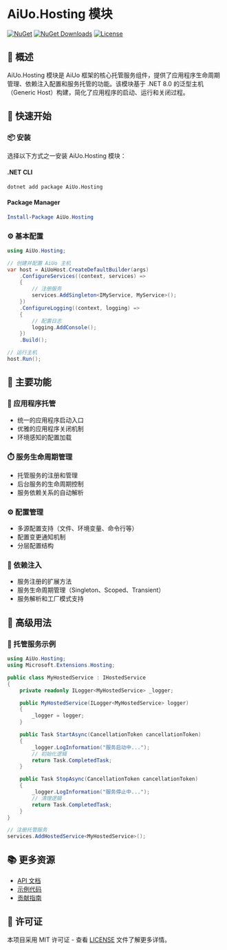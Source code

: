 # AiUo.Hosting 模块

[![NuGet](https://img.shields.io/nuget/v/AiUo.Hosting.svg)](https://www.nuget.org/packages/AiUo.Hosting)
[![NuGet Downloads](https://img.shields.io/nuget/dt/AiUo.Hosting.svg)](https://www.nuget.org/packages/AiUo.Hosting)
[![License](https://img.shields.io/github/license/AiUo/AiUo.svg)](https://github.com/AiUo/AiUo/blob/main/LICENSE)

## 📖 概述

AiUo.Hosting 模块是 AiUo 框架的核心托管服务组件，提供了应用程序生命周期管理、依赖注入配置和服务托管的功能。该模块基于 .NET 8.0 的泛型主机（Generic Host）构建，简化了应用程序的启动、运行和关闭过程。

## 🚀 快速开始

### 📦 安装

选择以下方式之一安装 AiUo.Hosting 模块：

#### .NET CLI

```bash
dotnet add package AiUo.Hosting
```

#### Package Manager

```powershell
Install-Package AiUo.Hosting
```

### ⚙️ 基本配置

```csharp
using AiUo.Hosting;

// 创建并配置 AiUo 主机
var host = AiUoHost.CreateDefaultBuilder(args)
    .ConfigureServices((context, services) =>
    {
        // 注册服务
        services.AddSingleton<IMyService, MyService>();
    })
    .ConfigureLogging((context, logging) =>
    {
        // 配置日志
        logging.AddConsole();
    })
    .Build();

// 运行主机
host.Run();
```

## 🎯 主要功能

### 🏢 应用程序托管
- 统一的应用程序启动入口
- 优雅的应用程序关闭机制
- 环境感知的配置加载

### ⏱️ 服务生命周期管理
- 托管服务的注册和管理
- 后台服务的生命周期控制
- 服务依赖关系的自动解析

### ⚙️ 配置管理
- 多源配置支持（文件、环境变量、命令行等）
- 配置变更通知机制
- 分层配置结构

### 💉 依赖注入
- 服务注册的扩展方法
- 服务生命周期管理（Singleton、Scoped、Transient）
- 服务解析和工厂模式支持

## 🔧 高级用法

### 🔄 托管服务示例

```csharp
using AiUo.Hosting;
using Microsoft.Extensions.Hosting;

public class MyHostedService : IHostedService
{
    private readonly ILogger<MyHostedService> _logger;

    public MyHostedService(ILogger<MyHostedService> logger)
    {
        _logger = logger;
    }

    public Task StartAsync(CancellationToken cancellationToken)
    {
        _logger.LogInformation("服务启动中...");
        // 初始化逻辑
        return Task.CompletedTask;
    }

    public Task StopAsync(CancellationToken cancellationToken)
    {
        _logger.LogInformation("服务停止中...");
        // 清理逻辑
        return Task.CompletedTask;
    }
}

// 注册托管服务
services.AddHostedService<MyHostedService>();
```

## 📚 更多资源

- [API 文档](https://docs.aiuo.com/api/hosting)
- [示例代码](https://github.com/AiUo/AiUo/tree/main/samples/Hosting)
- [贡献指南](https://github.com/AiUo/AiUo/blob/main/CONTRIBUTING.md)

## 📄 许可证

本项目采用 MIT 许可证 - 查看 [LICENSE](https://github.com/AiUo/AiUo/blob/main/LICENSE) 文件了解更多详情。